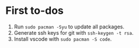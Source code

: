 # First to-dos
1. Run `sudo pacman -Syu` to update all packages.
2. Generate ssh keys for git with `ssh-keygen -t rsa`.
3. Install vscode with `sudo pacman -S code`.